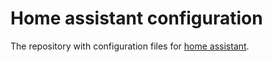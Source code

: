 # Home assistant configuration

The repository with configuration files for [home assistant](https://www.home-assistant.io).